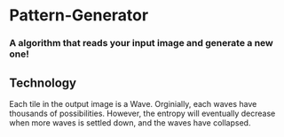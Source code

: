 # Pattern-Generator
### A algorithm that reads your input image and generate a new one!

## Technology
Each tile in the output image is a Wave. Orginially, each waves have thousands of possibilities. However, the entropy will eventually decrease when more waves is settled down, and the waves have collapsed. 
